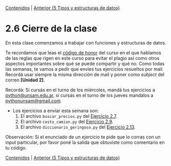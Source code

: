 [Contenidos](../Contenidos.md) \| [Anterior (5 Tipos y estructuras de datos)](05_TiposDatos.md)

# 2.6 Cierre de la clase

En esta clase comenzamos a trabajar con funciones y estructuras de datos.

Te recordamos que leas el [código de honor](../Codigo.md) del curso en el que hablamos de las reglas que rigen en este curso para evitar el plagio así como otros aspectos importantes sobre qué se puede compartir y qué no. Como todas las semanas, te vamos a pedir que envies tus ejercicios resueltos por mail. Recordá usar siempre la misma dirección de mail y poner como *subject* del correo **[Unidad 2]**. 

Recordá: Si cursás en el turno de los miércoles, mandá tus ejercicios a python@unsam.edu.ar, si cursás en el turno de los jueves mandalos a pythonunsam@gmail.com.


* Los ejercicios a enviar esta semana son:
    1. El archivo `buscar_precios.py` del [Ejercicio 2.7](../02_Estructuras_y_Funciones/04_Funciones.md#ejercicio-27-buscar-precios).
    2. El archivo `costo_camion.py` del [Ejercicio 2.9](../02_Estructuras_y_Funciones/04_Funciones.md#ejercicio-29-funciones-de-la-biblioteca).
    3. El archivo `diccionario_geringoso.py` del [Ejercicio 2.13](../02_Estructuras_y_Funciones/05_TiposDatos.md#ejercicio-213-diccionario-geringoso).
    

Observación: Si el enunciado de un ejercicio te pide que lo corras con un input particular, por favor poné la salida que obtuviste como comentario en tu código. 



[Contenidos](../Contenidos.md) \| [Anterior (5 Tipos y estructuras de datos)](05_TiposDatos.md)

